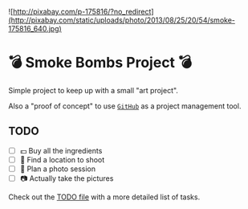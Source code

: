 ![http://pixabay.com/p-175816/?no_redirect](http://pixabay.com/static/uploads/photo/2013/08/25/20/54/smoke-175816_640.jpg)

# :bomb: Smoke Bombs Project :bomb:  

Simple project to keep up with a small "art project".

Also a "proof of concept" to use [`GitHub`](https://github.com) as a project management tool.

## TODO

- [ ] :dollar: Buy all the ingredients
- [ ] :city_sunset: Find a location to shoot
- [ ] :bookmark_tabs: Plan a photo session
- [ ] :camera: Actually take the pictures

Check out the [TODO file](TODO.md) with a more detailed list of tasks.
